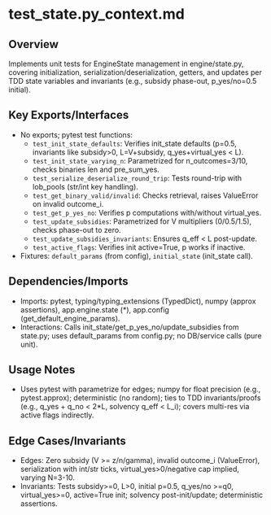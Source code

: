 # test_state.py_context.md

## Overview
Implements unit tests for EngineState management in engine/state.py, covering initialization, serialization/deserialization, getters, and updates per TDD state variables and invariants (e.g., subsidy phase-out, p_yes/no=0.5 initial).

## Key Exports/Interfaces
- No exports; pytest test functions:
  - `test_init_state_defaults`: Verifies init_state defaults (p=0.5, invariants like subsidy>0, L=V+subsidy, q_yes+virtual_yes < L).
  - `test_init_state_varying_n`: Parametrized for n_outcomes=3/10, checks binaries len and pre_sum_yes.
  - `test_serialize_deserialize_round_trip`: Tests round-trip with lob_pools (str/int key handling).
  - `test_get_binary_valid/invalid`: Checks retrieval, raises ValueError on invalid outcome_i.
  - `test_get_p_yes_no`: Verifies p computations with/without virtual_yes.
  - `test_update_subsidies`: Parametrized for V multipliers (0/0.5/1.5), checks phase-out to zero.
  - `test_update_subsidies_invariants`: Ensures q_eff < L post-update.
  - `test_active_flags`: Verifies init active=True, p works if inactive.
- Fixtures: `default_params` (from config), `initial_state` (init_state call).

## Dependencies/Imports
- Imports: pytest, typing/typing_extensions (TypedDict), numpy (approx assertions), app.engine.state (*), app.config (get_default_engine_params).
- Interactions: Calls init_state/get_p_yes_no/update_subsidies from state.py; uses default_params from config.py; no DB/service calls (pure unit).

## Usage Notes
- Uses pytest with parametrize for edges; numpy for float precision (e.g., pytest.approx); deterministic (no random); ties to TDD invariants/proofs (e.g., q_yes + q_no < 2*L, solvency q_eff < L_i); covers multi-res via active flags indirectly.

## Edge Cases/Invariants
- Edges: Zero subsidy (V >= z/n/gamma), invalid outcome_i (ValueError), serialization with int/str ticks, virtual_yes>0/negative cap implied, varying N=3-10.
- Invariants: Tests subsidy>=0, L>0, initial p=0.5, q_yes/no >=q0, virtual_yes>=0, active=True init; solvency post-init/update; deterministic assertions.